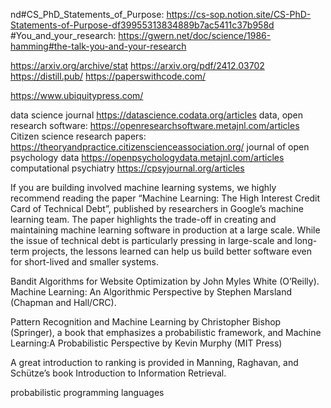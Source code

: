nd#CS_PhD_Statements_of_Purpose: https://cs-sop.notion.site/CS-PhD-Statements-of-Purpose-df39955313834889b7ac5411c37b958d
#You_and_your_research: https://gwern.net/doc/science/1986-hamming#the-talk-you-and-your-research

https://arxiv.org/archive/stat
https://arxiv.org/pdf/2412.03702
https://distill.pub/
https://paperswithcode.com/

https://www.ubiquitypress.com/

data science journal https://datascience.codata.org/articles
data, open research software: https://openresearchsoftware.metajnl.com/articles
Citizen science research papers: https://theoryandpractice.citizenscienceassociation.org/
journal of open psychology data https://openpsychologydata.metajnl.com/articles
computational psychiatry https://cpsyjournal.org/articles





If you are building involved machine learning systems, we highly recommend reading the paper “Machine Learning: The High Interest Credit Card of Technical Debt”, published by researchers in Google’s machine learning team. The paper highlights the trade-off in creating and maintaining machine learning software in production at a large scale. While the issue of technical debt is particularly pressing in large-scale and long-term projects, the lessons learned can help us build better software even for short-lived and smaller systems.


Bandit Algorithms for Website Optimization by John Myles White (O’Reilly).
Machine Learning: An Algorithmic Perspective by Stephen Marsland (Chapman and Hall/CRC).

Pattern Recognition and Machine Learning by Christopher Bishop
(Springer), a book that emphasizes a probabilistic framework, and Machine Learning:A Probabilistic Perspective by Kevin Murphy (MIT Press)

A great introduction to ranking is provided in Manning, Raghavan,
and Schütze’s book Introduction to Information Retrieval.

probabilistic programming languages